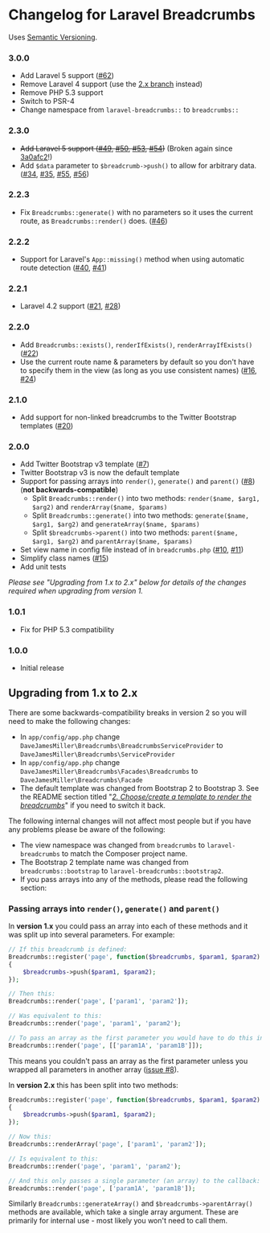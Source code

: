 # Changelog for Laravel Breadcrumbs

Uses [Semantic Versioning](http://semver.org/).

### 3.0.0

- Add Laravel 5 support
	([#62](https://github.com/davejamesmiller/laravel-breadcrumbs/issues/62 "Laravel 5 - BadMethodCallException in ServiceProvider.php line 111: Call to undefined method [package]"))
- Remove Laravel 4 support (use the [2.x branch](https://github.com/davejamesmiller/laravel-breadcrumbs/tree/2.x) instead)
- Remove PHP 5.3 support
- Switch to PSR-4
- Change namespace from `laravel-breadcrumbs::` to `breadcrumbs::`

### 2.3.0

- ~~Add Laravel 5 support
	([#49](https://github.com/davejamesmiller/laravel-breadcrumbs/issues/49 "Doesn't work with Laravel 5.0"),
	[#50](https://github.com/davejamesmiller/laravel-breadcrumbs/pull/50 "Added laravel 5 support"),
	[#53](https://github.com/davejamesmiller/laravel-breadcrumbs/pull/53 "Check path for Laravel 5"),
	[#54](https://github.com/davejamesmiller/laravel-breadcrumbs/issues/54 "Laravel 5 support"))~~ (Broken again since [3a0afc2](https://github.com/laravel/framework/commit/3a0afc20f25ad3bed640ff1a14957f972d123cf7)!)
- Add `$data` parameter to `$breadcrumb->push()` to allow for arbitrary data.
	([#34](https://github.com/davejamesmiller/laravel-breadcrumbs/issues/34 "How to add icon to breadcrumbs?"),
	[#35](https://github.com/davejamesmiller/laravel-breadcrumbs/issues/35 "Add arbitrary data to breadcrumbs"),
	[#55](https://github.com/davejamesmiller/laravel-breadcrumbs/pull/55 "Add ability to pass arbitrary data into breadcrumbs"),
	[#56](https://github.com/davejamesmiller/laravel-breadcrumbs/pull/56 "Add ability to pass custom data into breadcrumbs"))

### 2.2.3

- Fix `Breadcrumbs::generate()` with no parameters so it uses the current route,
	as `Breadcrumbs::render()` does.
	([#46](https://github.com/davejamesmiller/laravel-breadcrumbs/issues/46 "Breadcrumbs::generateArray() without parameters"))

### 2.2.2

- Support for Laravel's `App::missing()` method when using automatic route detection
	([#40](https://github.com/davejamesmiller/laravel-breadcrumbs/issues/40 "Add support for not errorring out when a route is not set"),
	[#41](https://github.com/davejamesmiller/laravel-breadcrumbs/pull/41 "Allow missing routes (App::missing())"))

### 2.2.1

- Laravel 4.2 support
	([#21](https://github.com/davejamesmiller/laravel-breadcrumbs/issues/21 "Laravel 4.2 - Argument 1 passed to __construct() must be an instance of Illuminate\View\Environment"),
	[#28](https://github.com/davejamesmiller/laravel-breadcrumbs/pull/28 "Added support for Laravel 4.2"))

### 2.2.0

- Add `Breadcrumbs::exists()`, `renderIfExists()`, `renderArrayIfExists()`
	([#22](https://github.com/davejamesmiller/laravel-breadcrumbs/issues/22 "Breadcrumbs::exists()"))
- Use the current route name & parameters by default so you don't have to
	specify them in the view (as long as you use consistent names)
	([#16](https://github.com/davejamesmiller/laravel-breadcrumbs/issues/16 "Automatically determine breadcrumbs from current route"),
	[#24](https://github.com/davejamesmiller/laravel-breadcrumbs/pull/24 "Let Breadcrumbs auto guess breadcrumb name"))

### 2.1.0

- Add support for non-linked breadcrumbs to the Twitter Bootstrap templates
	([#20](https://github.com/davejamesmiller/laravel-breadcrumbs/issues/20 "[Request] Allow for breadcrumb items without links"))

### 2.0.0

- Add Twitter Bootstrap v3 template
	([#7](https://github.com/davejamesmiller/laravel-breadcrumbs/issues/7 "Bootstrap 3 RC1"))
- Twitter Bootstrap v3 is now the default template
- Support for passing arrays into `render()`, `generate()` and `parent()`
	([#8](https://github.com/davejamesmiller/laravel-breadcrumbs/issues/8 "How to use 2nd argument of the callback function (of Breadcrumb::register)?"))
	(**not backwards-compatible**)
	- Split `Breadcrumbs::render()` into two methods: `render($name, $arg1, $arg2)` and `renderArray($name, $params)`
	- Split `Breadcrumbs::generate()` into two methods: `generate($name, $arg1, $arg2)` and `generateArray($name, $params)`
	- Split `$breadcrumbs->parent()` into two methods: `parent($name, $arg1, $arg2)` and `parentArray($name, $params)`
- Set view name in config file instead of in `breadcrumbs.php`
	([#10](https://github.com/davejamesmiller/laravel-breadcrumbs/issues/10 "[PROPOSAL] Set the default view in a config file, rather than in application code"),
	[#11](https://github.com/davejamesmiller/laravel-breadcrumbs/issues/11 "Allows setting of a config view through config options rather than runtime settings."))
- Simplify class names
	([#15](https://github.com/davejamesmiller/laravel-breadcrumbs/issues/15 "Simplify class structure"))
- Add unit tests

*Please see "Upgrading from 1.x to 2.x" below for details of the changes
required when upgrading from version 1.*

### 1.0.1

- Fix for PHP 5.3 compatibility

### 1.0.0

- Initial release

## Upgrading from 1.x to 2.x

There are some backwards-compatibility breaks in version 2 so you will need to
make the following changes:

- In `app/config/app.php` change `DaveJamesMiller\Breadcrumbs\BreadcrumbsServiceProvider` to `DaveJamesMiller\Breadcrumbs\ServiceProvider`
- In `app/config/app.php` change `DaveJamesMiller\Breadcrumbs\Facades\Breadcrumbs` to `DaveJamesMiller\Breadcrumbs\Facade`
- The default template was changed from Bootstrap 2 to Bootstrap 3. See the README section titled "[*2. Choose/create a template to render the breadcrumbs*](README.md#2-choosecreate-a-template-to-render-the-breadcrumbs)" if you need to switch it back.

The following internal changes will not affect most people but if you have any
problems please be aware of the following:

- The view namespace was changed from `breadcrumbs` to `laravel-breadcrumbs` to
	match the Composer project name.
- The Bootstrap 2 template name was changed from `breadcrumbs::bootstrap` to
	`laravel-breadcrumbs::bootstrap2`.
- If you pass arrays into any of the methods, please read the following section:

### Passing arrays into `render()`, `generate()` and `parent()`

In **version 1.x** you could pass an array into each of these methods and it was
split up into several parameters. For example:

```php
// If this breadcrumb is defined:
Breadcrumbs::register('page', function($breadcrumbs, $param1, $param2)
{
	$breadcrumbs->push($param1, $param2);
});

// Then this:
Breadcrumbs::render('page', ['param1', 'param2']);

// Was equivalent to this:
Breadcrumbs::render('page', 'param1', 'param2');

// To pass an array as the first parameter you would have to do this instead:
Breadcrumbs::render('page', [['param1A', 'param1B']]);
```

This means you couldn't pass an array as the first parameter unless you wrapped
all parameters in another array
([issue #8](https://github.com/davejamesmiller/laravel-breadcrumbs/issues/8)).

In **version 2.x** this has been split into two methods:

```php
Breadcrumbs::register('page', function($breadcrumbs, $param1, $param2)
{
	$breadcrumbs->push($param1, $param2);
});

// Now this:
Breadcrumbs::renderArray('page', ['param1', 'param2']);

// Is equivalent to this:
Breadcrumbs::render('page', 'param1', 'param2');

// And this only passes a single parameter (an array) to the callback:
Breadcrumbs::render('page', ['param1A', 'param1B']);
```

Similarly `Breadcrumbs::generateArray()` and `$breadcrumbs->parentArray()`
methods are available, which take a single array argument. These are primarily
for internal use - most likely you won't need to call them.
